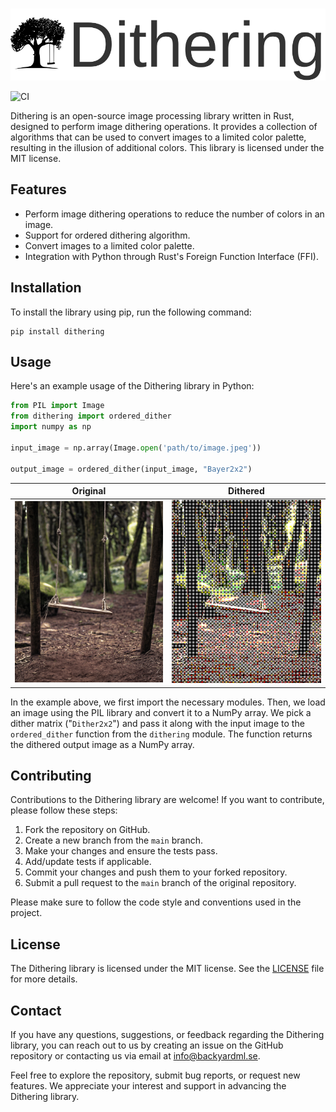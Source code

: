 <p align="center">
    <br>
    <img src="https://raw.githubusercontent.com/BackyardML/dithering/72ea732b8c7372af6f427a5f8244af158d80d208/resources/dithering.svg" width="600"/>
    <br>
<p>

![CI](https://github.com/BackyardML/dithering/actions/workflows/CI.yml/badge.svg)

Dithering is an open-source image processing library written in Rust, designed to perform image dithering operations. It provides a collection of algorithms that can be used to convert images to a limited color palette, resulting in the illusion of additional colors. This library is licensed under the MIT license.

## Features

- Perform image dithering operations to reduce the number of colors in an image.
- Support for ordered dithering algorithm.
- Convert images to a limited color palette.
- Integration with Python through Rust's Foreign Function Interface (FFI).

## Installation
To install the library using pip, run the following command:
```commandLine
pip install dithering
```
## Usage

Here's an example usage of the Dithering library in Python:

```python
from PIL import Image
from dithering import ordered_dither
import numpy as np

input_image = np.array(Image.open('path/to/image.jpeg'))

output_image = ordered_dither(input_image, "Bayer2x2")
```

| Original               | Dithered               |
| ---------------------- | ---------------------- |
| ![original](https://github.com/BackyardML/dithering/blob/main/resources/original.png?raw=true) | ![dithered](https://github.com/BackyardML/dithering/blob/main/resources/dithered.png?raw=true) |

In the example above, we first import the necessary modules. Then, we load an image using the PIL library and convert it to a NumPy array. We pick a dither matrix ("`Dither2x2`") and pass it along with the input image to the `ordered_dither` function from the `dithering` module. The function returns the dithered output image as a NumPy array.

## Contributing

Contributions to the Dithering library are welcome! If you want to contribute, please follow these steps:

1. Fork the repository on GitHub.
2. Create a new branch from the `main` branch.
3. Make your changes and ensure the tests pass.
4. Add/update tests if applicable.
5. Commit your changes and push them to your forked repository.
6. Submit a pull request to the `main` branch of the original repository.

Please make sure to follow the code style and conventions used in the project.

## License

The Dithering library is licensed under the MIT license. See the [LICENSE](https://github.com/BackyardML/dithering/blob/main/LICENSE) file for more details.

## Contact

If you have any questions, suggestions, or feedback regarding the Dithering library, you can reach out to us by creating an issue on the GitHub repository or contacting us via email at [info@backyardml.se](mailto:info@backyardml.se).

Feel free to explore the repository, submit bug reports, or request new features. We appreciate your interest and support in advancing the Dithering library.
